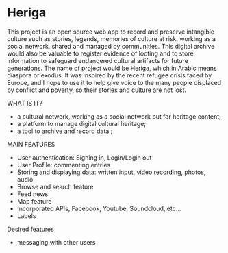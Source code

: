 # Heriga

This project is an open source web app to record and preserve intangible culture such as stories, legends, memories of culture at risk, working as a social network, shared and managed by communities. This digital archive would also be valuable to register evidence of looting and to store information to safeguard endangered cultural artifacts for future generations. The name of project would be Heriga, which in Arabic means diaspora or exodus. It was inspired by the recent refugee crisis faced by Europe, and I hope to use it to help give voice to the many people displaced by conflict and poverty, so their stories and culture are not lost.

WHAT IS IT?

- a cultural network, working as a social network but for heritage content;
- a platform to manage digital cultural heritage;
- a tool to archive and record data ;

MAIN FEATURES

- User authentication: Signing in, Login/Login out
- User Profile: commenting entries
- Storing and displaying data: written input, video recording, photos, audio
- Browse and search feature
- Feed news
- Map feature
- Incorporated APIs, Facebook, Youtube, Soundcloud, etc…
- Labels


Desired features

- messaging with other users
